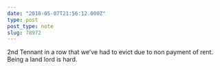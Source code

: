 ```yaml
---
date: "2018-05-07T21:56:12.000Z"
type: post 
post_type: note
slug: 78972
---
```

2nd Tennant in a row that we’ve had to evict due to non payment of rent. Being a land lord is hard. 

